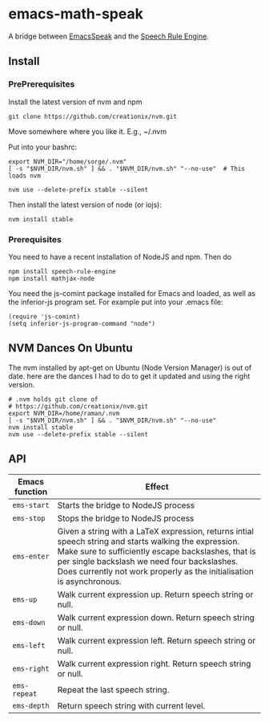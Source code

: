 # emacs-math-speak
A bridge between [EmacsSpeak](https://github.com/tvraman/emacspeak) and the [Speech Rule Engine](https://github.com/zorkow/speech-rule-engine).


## Install

### PrePrerequisites

Install the latest version of nvm and npm

    git clone https://github.com/creationix/nvm.git

Move somewhere where you like it. E.g., ~/.nvm

Put into your bashrc:

    export NVM_DIR="/home/sorge/.nvm"
    [ -s "$NVM_DIR/nvm.sh" ] && . "$NVM_DIR/nvm.sh" "--no-use"  # This loads nvm

    nvm use --delete-prefix stable --silent

Then install the latest version of node (or iojs):

    nvm install stable



### Prerequisites

You need to have a recent installation of NodeJS and npm. Then do

    npm install speech-rule-engine
    npm install mathjax-node
    
You need the js-comint package installed for Emacs and loaded, as well as the
inferior-js program set. For example put into your .emacs file:

    (require 'js-comint)
    (setq inferior-js-program-command "node")

## NVM Dances On Ubuntu 
  
The nvm installed by apt-get on Ubuntu (Node Version Manager) is out
of date.
here are the dances I had to do to get it updated and using the
right version.
  
    # .nvm holds git clone of 
    # https://github.com/creationix/nvm.git
    export NVM_DIR=/home/raman/.nvm
    [ -s "$NVM_DIR/nvm.sh" ] && . "$NVM_DIR/nvm.sh" "--no-use"  
    nvm install stable 
    nvm use --delete-prefix stable --silent

## API

| Emacs function | Effect |
| ---- | ---- |
| `ems-start` | Starts the bridge to NodeJS process |
| `ems-stop` | Stops the bridge to NodeJS process |
| `ems-enter` | Given a string with a LaTeX expression, returns intial speech string and starts walking the expression. Make sure to sufficiently escape backslashes, that is per single backslash we need four backslashes. Does currently not work properly as the initialisation is asynchronous. |
| `ems-up` | Walk current expression up. Return speech string or null. |
| `ems-down` | Walk current expression down. Return speech string or null. |
| `ems-left` | Walk current expression left. Return speech string or null. |
| `ems-right` | Walk current expression right. Return speech string or null. |
| `ems-repeat` | Repeat the last speech string. |
| `ems-depth` | Return speech string with current level. |
